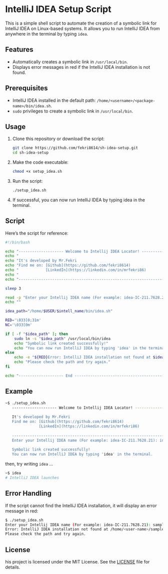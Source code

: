 # IntelliJ IDEA Setup Script

This is a simple shell script to automate the creation of a symbolic link for IntelliJ IDEA on Linux-based systems. It allows you to run IntelliJ IDEA from anywhere in the terminal by typing `idea`.

## Features
- Automatically creates a symbolic link in `/usr/local/bin`.
- Displays error messages in red if the IntelliJ IDEA installation is not found.

## Prerequisites
- IntelliJ IDEA installed in the default path: `/home/<username>/<package-name>/bin/idea.sh`.
- `sudo` privileges to create a symbolic link in `/usr/local/bin`.

## Usage

1. Clone this repository or download the script:
   ```bash
   git clone https://github.com/fekri8614/sh-idea-setup.git
   cd sh-idea-setup
   
2. Make the code executable:
   ```bash
   chmod +x setup_idea.sh
   ```

3. Run the script:
   ```bash
   ./setup_idea.sh
   ```

4. If successful, you can now run IntelliJ IDEA by typing idea in the terminal.

## Script
Here’s the script for reference:
```bash
#!/bin/bash

echo "-------------------- Welcome to Intellij IDEA Locator! -------------------"
echo "                                                                          |"
echo "It's developed by Mr.Fekri                                                |"
echo "Find me on: [Github](https://github.com/fekri8614)                        |"
echo "            [LinkedIn](https://linkedin.com/in/mrfekri86)                 |"
echo "                                                                          |"
echo "--------------------------------------------------------------------------"

sleep 3

read -p "Enter your Intellij IDEA name (For example: idea-IC-211.7628.21): " intell_name
echo ""

idea_path="/home/$USER/$intell_name/bin/idea.sh"

RED='\033[0;31m'
NC='\033[0m'

if [ -f "$idea_path" ]; then
    sudo ln -s "$idea_path" /usr/local/bin/idea
    echo "Symbolic link created successfully!"
    echo "You can now run IntelliJ IDEA by typing 'idea' in the terminal."
else
    echo -e "${RED}Error: IntelliJ IDEA installation not found at $idea_path.${NC}"
    echo "Please check the path and try again."
fi

echo "-------------------- End --------------------------------------------------"
```

## Example
```bash
~$ ./setup_idea.sh
   -------------------- Welcome to Intellij IDEA Locator! --------------------
                                                                             |
   It's developed by Mr.Fekri                                                |
   Find me on: [Github](https://github.com/fekri8614)                        |
               [LinkedIn](https://linkedin.com/in/mrfekri86)                 |
                                                                             |
   ---------------------------------------------------------------------------
   Enter your Intellij IDEA name (For example: idea-IC-211.7628.21): idea-IC-211.7628.21
   
   Symbolic link created successfully!
   You can now run IntelliJ IDEA by typing 'idea' in the terminal.
```
then, try writing `idea` ...
```bash
~$ idea
# IntelliJ IDEA launches
```

## Error Handling
If the script cannot find the IntelliJ IDEA installation, it will display an error message in red:

```bash
$ ./setup_idea.sh
Enter your Intellij IDEA name (For example: idea-IC-211.7628.21): samplename
Error: IntelliJ IDEA installation not found at /home/<user-name>/samplename/bin/idea.sh. 
Please check the path and try again.
```

## License
his project is licensed under the MIT License. See the [LICENSE](https://github.com/fekri8614/sh-idea-setup/blob/master/LICENSE) file for details.


